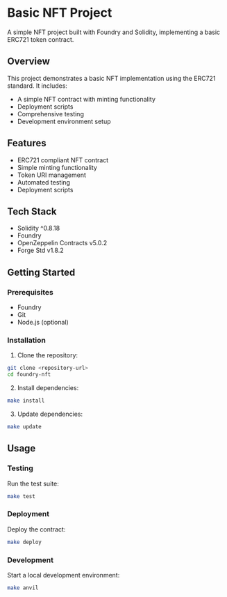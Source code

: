 # Basic NFT Project

A simple NFT project built with Foundry and Solidity, implementing a basic ERC721 token contract.

## Overview

This project demonstrates a basic NFT implementation using the ERC721 standard. It includes:
- A simple NFT contract with minting functionality
- Deployment scripts
- Comprehensive testing
- Development environment setup

## Features

- ERC721 compliant NFT contract
- Simple minting functionality
- Token URI management
- Automated testing
- Deployment scripts

## Tech Stack

- Solidity ^0.8.18
- Foundry
- OpenZeppelin Contracts v5.0.2
- Forge Std v1.8.2


## Getting Started

### Prerequisites

- Foundry
- Git
- Node.js (optional)

### Installation

1. Clone the repository:
```bash
git clone <repository-url>
cd foundry-nft
```

2. Install dependencies:
```bash
make install
```

3. Update dependencies:
```bash
make update
```

## Usage

### Testing

Run the test suite:
```bash
make test
```

### Deployment

Deploy the contract:
```bash
make deploy
```

### Development

Start a local development environment:
```bash
make anvil
```
